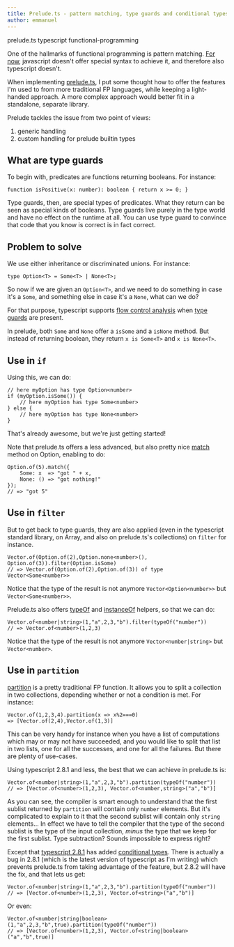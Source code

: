 ```yaml
---
title: Prelude.ts - pattern matching, type guards and conditional types
author: emmanuel
---
```

<span class="tech-tag">prelude.ts</span>
<span class="tech-tag">typescript</span>
<span class="tech-tag">functional-programming</span>

One of the hallmarks of functional programming is pattern matching. 
[For now](https://github.com/tc39/proposal-pattern-matching), javascript doesn't
offer special syntax to achieve it, and therefore also typescript doesn't.

When implementing [prelude.ts](https://github.com/emmanueltouzery/prelude.ts), I
put some thought how to offer the features I'm used to from more traditional
FP languages, while keeping a light-handed approach. A more complex approach would
better fit in a standalone, separate library.

Prelude tackles the issue from two point of views:

1. generic handling
2. custom handling for prelude builtin types

## What are type guards

To begin with, predicates are functions returning booleans. For instance:

    function isPositive(x: number): boolean { return x >= 0; }

Type guards, then, are special types of predicates. What they return can be
seen as special kinds of booleans. Type guards live purely in the type world
and have no effect on the runtime at all. You can use type guard to convince
that code that you know is correct is in fact correct.

## Problem to solve

We use either inheritance or discriminated unions. For instance:

    type Option<T> = Some<T> | None<T>;

So now if we are given an `Option<T>`, and we need to do something in case it's
a `Some`, and something else in case it's a `None`, what can we do?

For that purpose, typescript supports [flow control analysis](https://blog.mariusschulz.com/2016/09/30/typescript-2-0-control-flow-based-type-analysis)
when [type guards](https://www.typescriptlang.org/docs/handbook/advanced-types.html#type-guards-and-differentiating-types)
are present.

In prelude, both `Some` and `None` offer a `isSome` and a `isNone` method. But
instead of returning boolean, they return `x is Some<T>` and `x is None<T>`.

## Use in `if`

Using this, we can do:

    // here myOption has type Option<number>
    if (myOption.isSome()) {
        // here myOption has type Some<number>
    } else {
        // here myOption has type None<number>
    }

That's already awesome, but we're just getting started!

Note that prelude.ts offers a less advanced, but also pretty nice [match](http://emmanueltouzery.github.io/prelude.ts/latest/apidoc/classes/option.some.html#match)
method on Option, enabling to do:

    Option.of(5).match({
        Some: x  => "got " + x,
        None: () => "got nothing!"
    });
    // => "got 5"
    
## Use in `filter`

But to get back to type guards, they are also applied (even in the typescript
standard library, on Array, and also on prelude.ts's collections) on `filter` 
for instance.

    Vector.of(Option.of(2),Option.none<number>(), Option.of(3)).filter(Option.isSome)
    // => Vector.of(Option.of(2),Option.of(3)) of type Vector<Some<number>>
    
Notice that the type of the result is not anymore `Vector<Option<number>>` but
`Vector<Some<number>>`.

Prelude.ts also offers [typeOf](http://emmanueltouzery.github.io/prelude.ts/latest/apidoc/files/comparison.html#typeof) 
and [instanceOf](http://emmanueltouzery.github.io/prelude.ts/latest/apidoc/files/comparison.html#instanceof)
helpers, so that we can do:

    Vector.of<number|string>(1,"a",2,3,"b").filter(typeOf("number"))
    // => Vector.of<number>(1,2,3)

Notice that the type of the result is not anymore `Vector<number|string>` but
`Vector<number>`.

## Use in `partition`

[partition](http://emmanueltouzery.github.io/prelude.ts/latest/apidoc/classes/vector.html#partition)
is a pretty traditional FP function. It allows you to split a collection in two
collections, depending whether or not a condition is met. For instance:

    Vector.of(1,2,3,4).partition(x => x%2===0)
    => [Vector.of(2,4),Vector.of(1,3)]

This can be very handy for instance when you have a list of computations which
may or may not have succeeded, and you would like to split that list in two lists,
one for all the successes, and one for all the failures. But there are plenty of
use-cases.

Using typescript 2.8.1 and less, the best that we can achieve in prelude.ts is:

    Vector.of<number|string>(1,"a",2,3,"b").partition(typeOf("number"))
    // => [Vector.of<number>(1,2,3), Vector.of<number,string>("a","b")]

As you can see, the compiler is smart enough to understand that the first
sublist returned by `partition` will contain only `number` elements. But it's
complicated to explain to it that the second sublist will contain only `string`
elements... In effect we have to tell the compiler that the type of the second
sublist is the type of the input collection, _minus_ the type that we keep for
the first sublist. Type subtraction? Sounds impossible to express right?

Except that [typescript 2.8.1](https://blogs.msdn.microsoft.com/typescript/2018/03/27/announcing-typescript-2-8/)
has added [conditional types](https://www.typescriptlang.org/docs/handbook/release-notes/typescript-2-8.html).
There is actually a bug in 2.8.1 (which is the latest version of typescript as
I'm writing) which prevents prelude.ts from taking advantage of the feature,
but 2.8.2 will have the fix, and that lets us get:


    Vector.of<number|string>(1,"a",2,3,"b").partition(typeOf("number"))
    // => [Vector.of<number>(1,2,3), Vector.of<string>("a","b")]

Or even:

    Vector.of<number|string|boolean>(1,"a",2,3,"b",true).partition(typeOf("number"))
    // => [Vector.of<number>(1,2,3), Vector.of<string|boolean>("a","b",true)]
